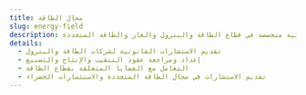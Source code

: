 ```yaml
---
title: مجال الطاقة
slug: energy-field
description: خدمات قانونية متخصصة في قطاع الطاقة والبترول والغاز والطاقة المتجددة.
details:
  - تقديم الاستشارات القانونية لشركات الطاقة والبترول
  - إعداد ومراجعة عقود التنقيب والإنتاج والتصنيع
  - التعامل مع القضايا المتعلقة بقطاع الطاقة
  - تقديم الاستشارات في مجال الطاقة المتجددة والاستثمارات الخضراء
---
```

